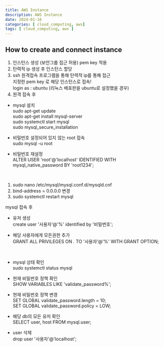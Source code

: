 ```yaml
---
title: AWS Instance
description: AWS Instance
date: 2024-01-16
categories: [ cloud_computing, aws]
tags: [ cloud_computing, aws ]
---
```


## How to create and connect instance 

1. 인스턴스 생성 (보안그룹 접근 허용) pem key 적용
2. 탄력적 ip 생성 후 인스턴스 할당
3. ssh 원격접속 프로그램을 통해 탄력적 ip를 통해 접근  
  지정한 pem key 로 해당 인스턴스로 접속!  
	login as : ubuntu  (리눅스 배포판을 ubuntu로 설정했을 경우)   
4. 원격 접속 후
  
* mysql 설치   
sudo apt-get update		  				
sudo apt-get install mysql-server   
sudo systemctl start mysql   
sudo mysql_secure_installation   
  
* 비밀번호 설정되어 있지 않는 root 접속   
  sudo mysql -u root 
  
* 비밀번호 재설정    
  ALTER USER 'root'@'localhost' IDENTIFIED WITH mysql_native_password BY 'root1234';	  

<br/>

1. sudo nano /etc/mysql/mysql.conf.d/mysqld.cnf
2. bind-address = 0.0.0.0 변경
3. sudo systemctl restart mysql

mysql 접속 후   

* 유저 생성   
  create user '사용자'@'%' identified by '비밀번호';		

* 해당 사용자에게 모든권한 추가   
  GRANT ALL PRIVILEGES ON *.* TO '사용자'@'%' WITH GRANT OPTION;	

<br/>

* mysql 상태 확인   
  sudo systemctl status mysql						
  
* 현재 비밀번호 정책 확인   
  SHOW VARIABLES LIKE 'validate_password%';  
  
* 현재 비밀번호 정책 변경   
  SET GLOBAL validate_password.length = 10;				
  SET GLOBAL validate_password.policy = LOW;  
  
* 해당 db의 모든 유저 확인   
  SELECT user, host FROM mysql.user;		
  
* user 삭제   
  drop user '사용자'@'localhost';  
